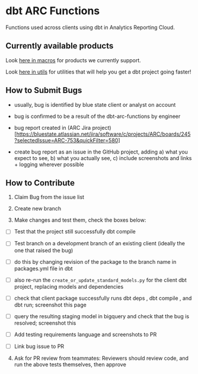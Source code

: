 # dbt ARC Functions

Functions used across clients using dbt in Analytics Reporting Cloud.

## Currently available products

Look [here in macros](https://github.com/bsd/dbt-arc-functions/tree/main/macros) for products we currently support.

Look [here in utils](https://github.com/bsd/dbt-arc-functions/tree/main/utils) for utilities that will help you get a dbt project going faster!

## How to Submit Bugs

* usually, bug is identified by blue state client or analyst on account

* bug is confirmed to be a result of the dbt-arc-functions by engineer

* bug report created in (ARC Jira project)[https://bluestate.atlassian.net/jira/software/c/projects/ARC/boards/245?selectedIssue=ARC-753&quickFilter=580]

* create bug report as an issue in the GitHub project, adding a) what you expect to see, b) what you actually see, c) include screenshots and links + logging wherever possible


## How to Contribute

1. Claim Bug from the issue list

2. Create new branch

3. Make changes and test them, check the boxes below:

- [ ] Test that the project still successfully dbt compile 

- [ ] Test branch on a development branch of an existing client (ideally the one that raised the bug)

- [ ] do this by changing revision of the package to the branch name in packages.yml file in dbt

- [ ] also re-run the `create_or_update_standard_models.py` for the client dbt project, replacing models and dependencies

- [ ] check that client package successfully runs dbt deps , dbt compile , and dbt run; screenshot this page

- [ ] query the resulting staging model in bigquery and check that the bug is resolved; screenshot this

- [ ] Add testing requirements language and screenshots to PR

- [ ] Link bug issue to PR

4. Ask for PR review from teammates: Reviewers should review code, and run the above tests themselves, then approve
